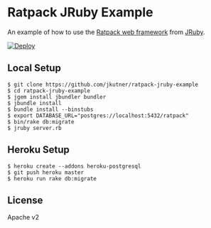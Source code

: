 # Ratpack JRuby Example

An example of how to use the [Ratpack web framework](https://ratpack.io/) from [JRuby](http://jruby.org/).

[![Deploy](https://www.herokucdn.com/deploy/button.svg)](https://heroku.com/deploy)

## Local Setup

```
$ git clone https://github.com/jkutner/ratpack-jruby-example
$ cd ratpack-jruby-example
$ jgem install jbundler bundler
$ jbundle install
$ bundle install --binstubs
$ export DATABASE_URL="postgres://localhost:5432/ratpack"
$ bin/rake db:migrate
$ jruby server.rb
```

## Heroku Setup

```
$ heroku create --addons heroku-postgresql
$ git push heroku master
$ heroku run rake db:migrate
```

## License

Apache v2